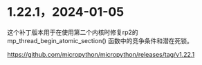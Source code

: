 # 1.22.1，2024-01-05

这个补丁版本用于在使用第二个内核时修复rp2的mp_thread_begin_atomic_section() 函数中的竞争条件和潜在死锁。

https://github.com/micropython/micropython/releases/tag/v1.22.1